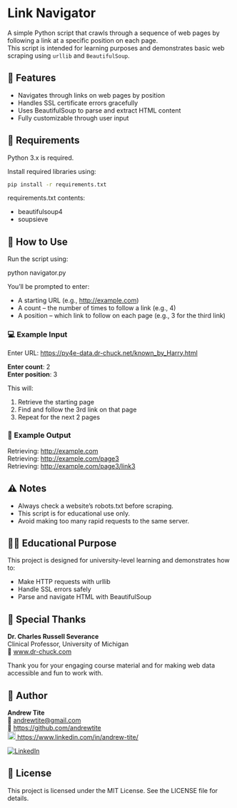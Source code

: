 # Link Navigator

A simple Python script that crawls through a sequence of web pages by following a link at a specific position on each page. <br/>
This script is intended for learning purposes and demonstrates basic web scraping using `urllib` and `BeautifulSoup`.

## 📌 Features

- Navigates through links on web pages by position
- Handles SSL certificate errors gracefully
- Uses BeautifulSoup to parse and extract HTML content
- Fully customizable through user input

## 🧰 Requirements

Python 3.x is required.

Install required libraries using:

```bash
pip install -r requirements.txt
```

requirements.txt contents:

- beautifulsoup4
- soupsieve

## 🚀 How to Use

Run the script using:

python navigator.py

You’ll be prompted to enter:
- A starting URL (e.g., http://example.com)
- A count – the number of times to follow a link (e.g., 4)
- A position – which link to follow on each page (e.g., 3 for the third link)

### 💻 Example Input

Enter URL: https://py4e-data.dr-chuck.net/known_by_Harry.html

**Enter count**: 2 <br/>
**Enter position**: 3

This will:

1. Retrieve the starting page 
2. Find and follow the 3rd link on that page 
3. Repeat for the next 2 pages

### 📂 Example Output

Retrieving: http://example.com <br/>
Retrieving: http://example.com/page3 <br/>
Retrieving: http://example.com/page3/link3

## ⚠️ Notes

- Always check a website’s robots.txt before scraping.
- This script is for educational use only.
- Avoid making too many rapid requests to the same server.

## 🧑‍🎓 Educational Purpose

This project is designed for university-level learning and demonstrates how to:
- Make HTTP requests with urllib
- Handle SSL errors safely
- Parse and navigate HTML with BeautifulSoup

## 🙏 Special Thanks

**Dr. Charles Russell Severance** <br/>
Clinical Professor, University of Michigan <br/>
🔗 www.dr-chuck.com

Thank you for your engaging course material and for making web data accessible and fun to work with.

## 👤 Author

**Andrew Tite** <br/>
📧 andrewtite@gmail.com <br/>
🔗 https://github.com/andrewtite <br/>
<a href="[https://www.linkedin.com/in/YOUR_USERNAME](https://www.linkedin.com/in/andrew-tite/)" target="_blank">
  <img src="https://cdn.jsdelivr.net/gh/devicons/devicon/icons/linkedin/linkedin-original.svg" alt="LinkedIn" width="18" /> https://www.linkedin.com/in/andrew-tite/
</a>

[![LinkedIn](https://img.shields.io/badge/LinkedIn-Connect-blue?style=flat&logo=linkedin)]([https://www.linkedin.com/in/YOUR_USERNAME](https://www.linkedin.com/in/andrew-tite/))

## 📄 License
This project is licensed under the MIT License. See the LICENSE file for details.
